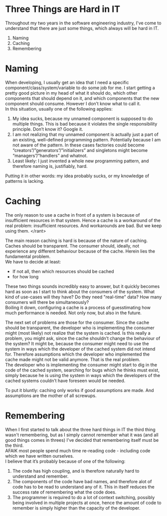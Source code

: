 Three Things are Hard in IT
===========================

Throughout my two years in the software engineering industry, I've come to understand that there are just some things, which always will be hard in IT.

1. Naming
2. Caching
3. Remembering

# Naming

When developing, I usually get an idea that I need a specific component/class/system/variable to do some job for me. I start getting a pretty good picture in my head of what it should do, which other components that should depend on it, and which components that the new component should consume. However I don’t know what to call it.  
In this situation, usually one of the following applies:

1. My idea sucks, because my unnamed component is supposed to do multiple things. This is bad because it violates the single responsibility principle. Don’t know it? Google it.
2. I am not realizing that my unnamed component is actually just a part of an existing, well-defined programming pattern. Potentially because I am not aware of the pattern. In these cases factories could become “creators”/”generators”/”initializers” and singletons might become “managers”/“handlers” and whatnot.
3. Least likely: I just invented a whole new programming pattern, and therefore naming is, justifiably, hard.

Putting it in other words: my idea probably sucks, or my knowledge of patterns is lacking.

# Caching

The only reason to use a cache in front of a system is because of insufficient resources in that system. Hence a cache is a workaround of the real problem: insufficient resources. And workarounds are bad. But we keep using them. \</rant\>

The main reason caching is hard is because of the nature of caching. Caches should be transparent. The consumer should, ideally, not experience any different behaviour because of the cache. Herein lies the fundamental problem.  
We have to decide at least:

* If not all, then which resources should be cached
* for how long

These two things sounds incredibly easy to answer, but it quickly becomes hard as soon as I start to think about the consumers of the system. What kind of use-cases will they have? Do they need "real-time" data? How many consumers will there be simultaneously?  
Boiling it down, configuring a cache is a process of guesstimating how much performance is needed. Not only now, but also in the future.

The next set of problems are those for the consumer. Since the cache should be transparent, the developer who is implementing the consumer might (most likely) not realize that the system is cached. Is this really a problem, you might ask, since the cache shouldn’t change the behaviour of the system? It might be, because the consumer might need to use the system in ways which the developer of the cached system did not intend for. Therefore assumptions which the developer who implemented the cache made might not be valid anymore. That is the real problem.  
The developer who is implementing the consumer might start to dig in the code of the cached system, searching for bugs which he thinks must exist, simply because he is using the system in ways which the developers of the cached systems couldn’t have foreseen would be needed.

To put it bluntly: caching only works if good assumptions are made. And assumptions are the mother of all screwups.

# Remembering

When I first started to talk about the three hard things in IT the third thing wasn't remembering, but as I simply cannot remember what it was (and all good things comes in threes) I've decided that remembering itself must be the third.  
AFAIK most people spend much time re-reading code - including code which we have written ourselves.  
I believe that it’s probably because of one of the following:

1. The code has high coupling, and is therefore naturally hard to understand and remember.
2. The components of the code have bad names, and therefore alot of code has to be read to understand any of it. This in itself reduces the success rate of remembering what the code does.
3. The programmer is required to do a lot of context switching, possibly being involved in multiple projects at once, hence the amount of code to remember is simply higher than the capacity of the developer.


